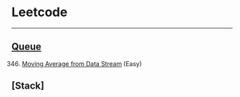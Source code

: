# Leetcode
---

## [Queue](Notes/Queue.md)

346. [Moving Average from Data Stream](Question/346.md) (Easy)

## [Stack]
